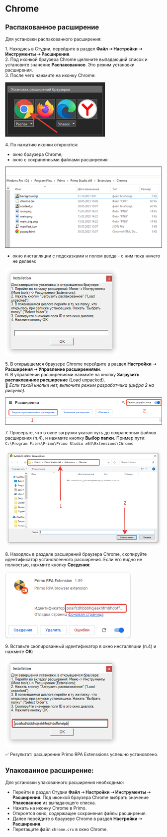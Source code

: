 # Chrome

## Распакованное расширение

Для установки распакованного расширения:

1\. Находясь в Студии, перейдите в раздел **Файл ➝ Настройки ➝ Инструменты ➝ Расширения**.\
2\. Под иконкой браузера Chrome щелкните выпадающий список и установите значение **Распакованное**. Это режим установки расширения.\
3\. После чего нажмите на иконку Chrome:

  ![](../../../.gitbook/assets/chrome-icon.png)

4\. По нажатию иконки откроются:
  * окно браузера Chrome;
  * окно с сохраненными файлами расширения:
 
 ![](../../../.gitbook/assets/chrome-files-list.png)
   
  * окно инсталляции с подсказками и полем ввода - с ним пока ничего не делаем:
 
 ![](../../../.gitbook/assets/chrome-install-id.png)

5\. В открывшемся браузере Chrome перейдите в раздел **Настройки ➝ Расширения ➝ Управление расширениями**.\
6\. В управлении расширениями нажмите на кнопку **Загрузить распакованное расширение** (Load unpacked).\
    :small_blue_diamond: *Если такой кнопки нет, включите режим разработчика (цифра 2 на рисунке).*

 ![](../../../.gitbook/assets/chrome-extensions.png)

7\. Проверьте, что в окне загрузки указан путь до сохраненных файлов расширения (п.4), и нажмите кнопку **Выбор папки**. Пример пути: `C:\Program Files\Primo\Primo Studio x64\Extensions\Chrome`:

 ![](../../../.gitbook/assets/extensions-path-chrome.png)

8\. Находясь в разделе расширений браузера Chrome, скопируйте идентификатор установленного расширения. Если его видно не полностью, нажмите кнопку **Сведения**:

 ![](../../../.gitbook/assets/id-extensions-chrome.png)

9\. Вставьте скопированный идентификатор в окно инсталляции (п.4) и нажмите **ОК**:

 ![](../../../.gitbook/assets/install-id-extensions-chrome.png)

:white_check_mark: Результат: расширение Primo RPA Extenssions успешно установлено.

## Упакованное расширение:

Для установки упакованного расширения необходимо:

* Перейти в раздел Студии **Файл ➝ Настройки ➝ Инструменты ➝ Расширения**. Под иконкой браузера Chrome выбрать значение **Упакованное** из выпадающего списка. 
* Нажать на иконку Chrome в Primo.
* Откроется окно, содержащее сохранения файлы расширения.
* Далее перейдите в браузере Chrome в раздел **Настройки ➝ Расширения**.
* Перетащите файл `chrome.crx` в окно Chrome.
